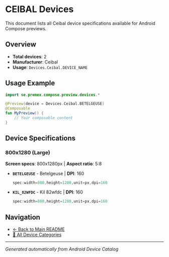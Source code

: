 # CEIBAL Devices

This document lists all Ceibal device specifications available for Android Compose previews.

## Overview

- **Total devices**: 2
- **Manufacturer**: Ceibal
- **Usage**: `Devices.Ceibal.DEVICE_NAME`

## Usage Example

```kotlin
import se.premex.compose.preview.devices.*

@Preview(device = Devices.Ceibal.BETELGEUSE)
@Composable
fun MyPreview() {
    // Your composable content
}
```

## Device Specifications

### 800x1280 (Large)

**Screen specs**: 800x1280px | **Aspect ratio**: 5:8

- **`BETELGEUSE`** - Betelgeuse | **DPI**: 160
  ```kotlin
  spec:width=800,height=1280,unit=px,dpi=160
  ```

- **`KIL_82WFDC`** - Kil 82wfdc | **DPI**: 160
  ```kotlin
  spec:width=800,height=1280,unit=px,dpi=160
  ```

## Navigation

- [← Back to Main README](../../README.md)
- [📱 All Device Categories](../README.md)

---
*Generated automatically from Android Device Catalog*
